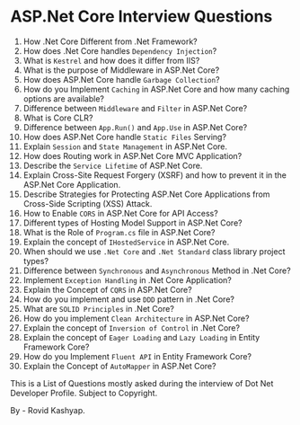 # ASP.Net Core Interview Questions

1. How .Net Core Different from .Net Framework? <br />
2. How does .Net Core handles `Dependency Injection`? <br />
3. What is `Kestrel` and how does it differ from IIS? <br />
4. What is the purpose of Middleware in ASP.Net Core? <br />
5. How does ASP.Net Core handle `Garbage Collection`? <br />
6. How do you Implement `Caching` in ASP.Net Core and how many caching options are available? <br />
7. Difference between `Middleware` and `Filter` in ASP.Net Core? <br />
8. What is Core CLR? <br />
9. Difference between `App.Run()` and `App.Use` in ASP.Net Core? <br />
10. How does ASP.Net Core handle `Static Files` Serving? <br />
11. Explain `Session` and `State Management` in ASP.Net Core. <br />
12. How does Routing work in ASP.Net Core MVC Application? <br />
13. Describe the `Service Lifetime` of ASP.Net Core. <br />
14. Explain Cross-Site Request Forgery (XSRF) and how to prevent it in the ASP.Net Core Application. <br />
15. Describe Strategies for Protecting ASP.Net Core Applications from Cross-Side Scripting (XSS) Attack. <br />
16. How to Enable `CORS` in ASP.Net Core for API Access? <br />
17. Different types of Hosting Model Support in ASP.Net Core? <br />
18. What is the Role of `Program.cs` file in ASP.Net Core? <br />
19. Explain the concept of `IHostedService` in ASP.Net Core. <br />
20. When should we use `.Net Core` and `.Net Standard` class library project types? <br />
21. Difference between `Synchronous` and `Asynchronous` Method in .Net Core? <br />
22. Implement `Exception Handling` in .Net Core Application? <br />
23. Explain the Concept of `CQRS` in ASP.Net Core? <br />
24. How do you implement and use `DDD` pattern in .Net Core? <br />
25. What are `SOLID Principles` in .Net Core? <br />
26. How do you implement `Clean Architecture` in ASP.Net Core? <br />
27. Explain the concept of `Inversion of Control` in .Net Core? <br />
28. Explain the concept of `Eager Loading` and `Lazy Loading` in Entity Framework Core?  <br />
29. How do you Implement `Fluent API` in Entity Framework Core? <br />
30. Explain the Concept of `AutoMapper` in ASP.Net Core? <br />

This is a List of Questions mostly asked during the interview of Dot Net Developer Profile. Subject to Copyright.

By - Rovid Kashyap.
